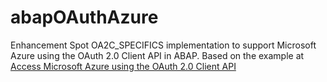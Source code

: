 # abapOAuthAzure

Enhancement Spot OA2C_SPECIFICS implementation to support Microsoft Azure using the OAuth 2.0 Client API in ABAP. Based on the example at [Access Microsoft Azure using the OAuth 2.0 Client API](https://help.sap.com/docs/SUPPORT_CONTENT/security/3362974679.html)
